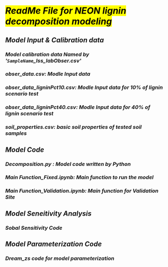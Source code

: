 # <mark>*ReadMe File for NEON lignin decomposition modeling*
## *Model Input & Calibration data*
### *Model calibration data Named by '`SampleName`_lss_labObser.csv'*  
### *obser_data.csv: Modle Input data*  
### *obser_data_ligninPct10.csv: Modle Input data for 10% of lignin scenario test*  
### *obser_data_ligninPct40.csv: Modle Input data for 40% of lignin scenario test*   
### *soil_properties.csv: basic soil properties of tested soil samples*
## *Model Code*  
### *Decomposition.py : Model code written by Python*  
### *Main Function_Fixed.ipynb: Main function to run the model*  
### *Main Function_Validation.ipynb: Main function for Validation Site*
## *Model Seneitivity Analysis*
### *Sobal Sensitivity Code*
## *Model Parameterization Code*  
### *Dream_zs code for model parameterization*
